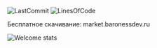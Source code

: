 ![LastCommit](https://img.shields.io/github/last-commit/BlackBaroness/Welcome?color=8b00ff)
![LinesOfCode](https://img.shields.io/tokei/lines/github/BlackBaroness/Welcome?color=8b00ff)

Бесплатное скачивание: market.baronessdev.ru

![Welcome stats](https://bstats.org/signatures/bukkit/Welcome.svg)
